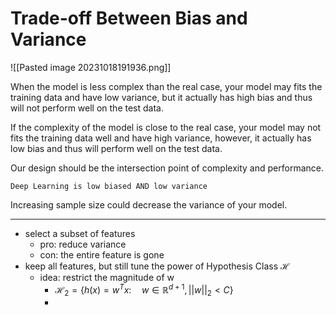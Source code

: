 # Trade-off Between Bias and Variance
![[Pasted image 20231018191936.png]]

When the model is less complex than the real case, your model may fits the training data and have low variance, but it actually has high bias and thus will not perform well on the test data.

If the complexity of the model is close to the real case, your model may not fits the training data well and have high variance, however, it actually has low bias and thus will perform well on the test data.

Our design should be the intersection point of complexity and performance.

	Deep Learning is low biased AND low variance

Increasing sample size could decrease the variance of your model.

---
- select a subset of features
	- pro: reduce variance
	- con: the entire feature is gone
- keep all features, but still tune the power of Hypothesis Class $\mathcal H$
	- idea: restrict the magnitude of w
		- $\mathcal H_2=\{h(x)=w^Tx:\quad w\in\mathbb R^{d+1},||w||_2<C\}$
		- 